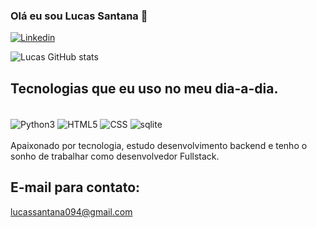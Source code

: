 ### Olá eu sou Lucas Santana 👋


[![Linkedin](https://img.shields.io/badge/LinkedIn-0077B5?style=for-the-badge&logo=linkedin&logoColor=white)](https://www.linkedin.com/in/lucas-sant-ana-magalh%C3%A3es-409300178)


![Lucas GitHub stats](https://github-readme-stats.vercel.app/api?username=MetroRug&show_icons=true&theme=cobalt)


## Tecnologias que eu uso no meu dia-a-dia.

<div style="display: inline_block"><br/>
    <img align="center" alt="Python3" src="https://img.shields.io/badge/Python-14354C?style=for-the-badge&logo=python&logoColor=white" />
    <img align="center" alt="HTML5" src="https://img.shields.io/badge/HTML5-E34F26?style=for-the-badge&logo=html5&logoColor=white" />
    <img align="center" alt="CSS" src="https://img.shields.io/badge/CSS3-1572B6?style=for-the-badge&logo=css3&logoColor=white" />
    <img align="center" alt="sqlite" src="https://img.shields.io/badge/SQLite-07405E?style=for-the-badge&logo=sqlite&logoColor=white" />
</div>

<br/>
Apaixonado por tecnologia, estudo desenvolvimento backend e tenho o sonho de trabalhar como desenvolvedor Fullstack.

## E-mail para contato:
lucassantana094@gmail.com
